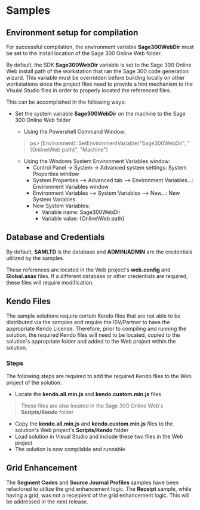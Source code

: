# Samples

## Environment setup for compilation

For successful compilation, the environment variable **Sage300WebDir** must be set to the 
install location of the Sage 300 Online Web folder.

By default, the SDK **Sage300WebDir** variable is set to the Sage 300 Online Web install path 
of the workstation that ran the Sage 300 code generation wizard. This variable must be 
overridden before building locally on other workstations since the project files need to provide
a hint mechanism to the Visuial Studio files in order to properly located the referenced files.

This can be accomplished in the following ways:

* Set the system variable **Sage300WebDir** on the machine to the Sage 300 Online Web folder

  * Using the Powershell Command Window:
  > ps> [Environment]::SetEnvironmentVariable("Sage300WebDir", "{Online\Web path}", "Machine")

  * Using the Windows System Environment Variables window:
    * Control Panel -> System -> Advanced system settings: System Properties window
    * System Properties --> Advanced tab --> Environment Variables...: Environment Variables window
    * Environment Variables --> System Variables --> New...: New System Variables
    * New System Variables:
      * Variable name: Sage300WebDir
      * Variable value: {Online\Web path}

## Database and Credentials

By default, **SAMLTD** is the database and **ADMIN/ADMIN** are the credentials utilized by the samples. 

These references are located in the Web project's **web.config** and **Global.asax** files. If a different 
database or other credentials are required, these files will require modification.

## Kendo Files

The sample solutions require certain Kendo files that are not able to be distributed via the
samples and require the ISV/Partner to have the appropriate Kendo License. Therefore, prior to 
compiling and running the solution, the required Kendo files will need to be located, copied to 
the solution's appropriate folder and added to the Web project within the solution.

### Steps

The following steps are required to add the required Kendo files to the Web project of the solution:

* Locate the **kendo.all.min.js** and **kendo.custom.min.js** files
> These files are also located in the Sage 300 Online Web's **Scripts/Kendo** folder

* Copy the **kendo.all.min.js** and **kendo.custom.min.js** files to the solution's Web project's 
**Scripts/Kendo** folder
* Load solution in Visual Studio and include these two files in the Web project
* The solution is now compilable and runnable 

## Grid Enhancement

The **Segment Codes** and **Source Journal Profiles** samples have been refactored to utilize the 
grid enhancement logic. The **Receipt** sample, while having a grid, was not a receipient of the grid 
enhancement logic. This will be addressed in the next release.
